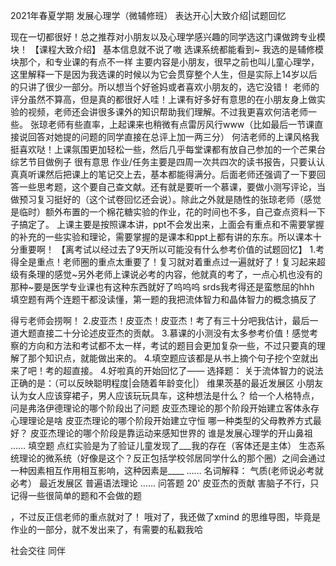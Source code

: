2021年春夏学期 发展心理学（微辅修班） 表达开心|大致介绍|试题回忆




现在一切都很好！总之推荐对小朋友以及心理学感兴趣的同学选这门课做跨专业模块！ 【课程大致介绍】 基本信息就不说了嗷 选课系统都能看到~ 我选的是辅修模块那个，和专业课的有点不一样 主要内容是小朋友，很早之前也叫儿童心理学，这里解释一下是因为我选课的时候以为它会贯穿整个人生，但是实际上14岁以后的只讲了很少一部分。所以想当个好爸妈或者喜欢小朋友的，选它没错！ 老师的评分虽然不算高，但是真的都很好人哇！上课有好多好有意思的在小朋友身上做实验的视频，老师还会讲很多课外的知识帮助我们理解。不过我更喜欢何洁老师一些。 张琼老师有些直率，上起课来也稍微有点雷厉风行www（比如最后一节课直接说回答对她提的问题的同学直接在总评上加一两三分） 何洁老师的上课风格我挺喜欢哒！上课氛围更加轻松一些，然后几乎每堂课都有放自己参加的一个芒果台综艺节目做例子 很有意思 作业/任务主要是四周一次共四次的读书报告，只要认认真真听课然后把课上的笔记交上去，基本都能得满分。后面老师还强调了一下要回答一些思考题，这个要自己查文献。还有就是要听一个慕课，要做小测写评论，当做预习复习挺好的（这个试卷回忆还会说）。除此之外就是随性的张琼老师（感觉是临时）额外布置的一个棉花糖实验的作业，花的时间也不多，自己查点资料一下子搞定了。 上课主要是按照课本讲，ppt不会发出来，上面会有重点和不需要掌握的补充的一些实验和理论，需要掌握的是课本和ppt上都有讲的东东。所以课本十分重要啊！ 【离考试以经过去了9天所以可能没有什么参考价值的试题回忆】 1.考得全是重点！老师圈的重点太重要了！复习就对着重点过一遍就好了！复习起来超级有条理的感觉~另外老师上课说必考的内容，他就真的考了，一点心机也没有的那种~要是医学专业课也有这种东西就好了呜呜呜 srds我考得还是蛮憋屈的hhh 填空题有两个连题干都没读懂，第一题的我把流体智力和晶体智力的概念搞反了


得亏老师会捞啊！ 2.皮亚杰！皮亚杰！皮亚杰！考了有三十分吧我估计，最后一道大题直接二十分论述皮亚杰的贡献。 3.慕课的小测没有太多参考价值！感觉考察的方向和方法和考试都不太一样，考试的题目会更加复杂一些，不过只要真的理解了那个知识点，就能做出来的。 4.填空题应该都是从书上摘个句子挖个空就出来了吧！考的超直接。 4.好啦真的开始回忆了—— 选择题： 关于流体智力的说法正确的是：（可以反映聪明程度|会随着年龄变化|） 维果茨基的最近发展区 小朋友认为女人应该穿裙子，男人应该玩玩具车，这种想法是什么？ 给一个人格特点，问是弗洛伊德理论的哪个阶段出了问题 皮亚杰理论的那个阶段开始建立客体永存 心理理论是啥 皮亚杰理论的哪个阶段开始建立守恒 哪一种类型的父母教养方式最好？ 皮亚杰理论的哪个阶段是靠运动来感知世界的 谁是发展心理学的开山鼻祖 …… 填空题 点红实验是为了验证儿童发现了___我的存在（客体还是主体） 生态系统理论的微系统（好像是这个？反正包括学校邻居同学什么的那个圈）之间会通过一种因素相互作用相互影响，这种因素是____ …… 名词解释： 气质(老师说必考就必考） 最近发展区 普遍语法理论 …… 问答题 20' 皮亚杰的贡献 害脑子不行，只记得一些很简单的题和不会做的题


，不过反正信老师的重点就对了！ 哦对了，我还做了xmind 的思维导图，毕竟是作业的一部分，就不发出来了，有需要的私戳我哈



社会交往 同伴